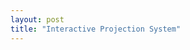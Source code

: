 ```yaml
---
layout: post
title: "Interactive Projection System"
---
```


<div id="projection-app"></div>

<script src="https://cdn.tailwindcss.com"></script>
<script type="module">
  import { createRoot } from 'https://esm.sh/react-dom@18.2.0/client'
  import React, { useState, useRef, useEffect } from 'https://esm.sh/react@18.2.0'
  import { PlusCircle, Trash2, Anchor, Crosshair, RotateCw } from 'https://esm.sh/lucide-react@0.263.1'

  // Our component
  const colors = [                       
    'bg-blue-500 hover:bg-blue-600',    
    'bg-green-500 hover:bg-green-600',
    'bg-purple-500 hover:bg-purple-600',
    'bg-pink-500 hover:bg-pink-600',
    'bg-yellow-500 hover:bg-yellow-600',
  ];

  const DualProjectionSystem = () => {
    const [points, setPoints] = useState([]);
    const [draggedPoint, setDraggedPoint] = useState(null);
    const [anchorPoint, setAnchorPoint] = useState(null);
    const [isRotating, setIsRotating] = useState(false);
    const [rotationAngle, setRotationAngle] = useState(0);
    const rotationInterval = useRef(null);
    const [focusPoints] = useState([
      { id: 'focus1', x: 200, y: 150, fixed: true },
      { id: 'focus2', x: 400, y: 150, fixed: true }
    ]);
    const boxRef = useRef(null);
    const PERPENDICULAR_LENGTH = 300;
    const GRID_SIZE = 200;

    const addPoint = () => {
      const newPoint = {
        id: Date.now(),
        x: 100,
        y: 100,
        color: colors[points.length % colors.length]
      };
      setPoints([...points, newPoint]);
    };

    const removePoint = (id) => {
      if (anchorPoint === id) setAnchorPoint(null);
      setPoints(points.filter(point => point.id !== id));
    };

    const startDragging = (e, pointId) => {
      e.preventDefault();
      setDraggedPoint(pointId);
    };

    const handleMouseMove = (e) => {
      if (draggedPoint !== null && boxRef.current) {
        const rect = boxRef.current.getBoundingClientRect();
        const x = Math.min(Math.max(0, e.clientX - rect.left), rect.width);
        const y = Math.min(Math.max(0, e.clientY - rect.top), rect.height);

        setPoints(points.map(point => 
          point.id === draggedPoint 
            ? { ...point, x, y }
            : point
        ));
      }
    };

    const stopDragging = () => {
      setDraggedPoint(null);
    };

    const rotatePoints = () => {
      if (!anchorPoint) return;
      
      const anchor = points.find(p => p.id === anchorPoint);
      if (!anchor) return;

      setPoints(prevPoints => prevPoints.map(point => {
        if (point.id === anchorPoint) return point;

        // Calculate rotation
        const dx = point.x - anchor.x;
        const dy = point.y - anchor.y;
        const radius = Math.sqrt(dx * dx + dy * dy);
        const currentAngle = Math.atan2(dy, dx);
        const newAngle = currentAngle + (Math.PI / 180); // Rotate by 1 degree

        return {
          ...point,
          x: anchor.x + radius * Math.cos(newAngle),
          y: anchor.y + radius * Math.sin(newAngle)
        };
      }));

      setRotationAngle(prev => (prev + 1) % 360);
    };

    const toggleRotation = () => {
      if (!isRotating) {
        rotationInterval.current = setInterval(rotatePoints, 16); // ~60fps
      } else {
        clearInterval(rotationInterval.current);
      }
      setIsRotating(!isRotating);
    };

    // Cleanup interval on unmount
    React.useEffect(() => {
      return () => {
        if (rotationInterval.current) {
          clearInterval(rotationInterval.current);
        }
      };
    }, []);

    const toggleAnchor = (pointId) => {
      setAnchorPoint(anchorPoint === pointId ? null : pointId);
    };

    const calculatePerpendicularLine = (focusPoint) => {
      if (!anchorPoint) return null;
      
      const anchor = points.find(p => p.id === anchorPoint);
      if (!anchor) return null;

      const dx = focusPoint.x - anchor.x;
      const dy = focusPoint.y - anchor.y;
      
      const length = Math.sqrt(dx * dx + dy * dy);
      if (length === 0) return null;

      const unitX = dx / length;
      const unitY = dy / length;

      const perpX = -unitY;
      const perpY = unitX;

      return {
        x1: focusPoint.x - perpX * PERPENDICULAR_LENGTH / 2,
        y1: focusPoint.y - perpY * PERPENDICULAR_LENGTH / 2,
        x2: focusPoint.x + perpX * PERPENDICULAR_LENGTH / 2,
        y2: focusPoint.y + perpY * PERPENDICULAR_LENGTH / 2
      };
    };

    const calculateProjection = (point, focusPoint, perpLine) => {
      if (!anchorPoint || !perpLine) return null;
      
      const anchor = points.find(p => p.id === anchorPoint);
      if (!anchor) return null;

      const px = point.x - focusPoint.x;
      const py = point.y - focusPoint.y;

      const perpLength = Math.sqrt((perpLine.x2 - perpLine.x1) ** 2 + (perpLine.y2 - perpLine.y1) ** 2);
      const perpUnitX = (perpLine.x2 - perpLine.x1) / perpLength;
      const perpUnitY = (perpLine.y2 - perpLine.y1) / perpLength;

      const dot = px * perpUnitX + py * perpUnitY;
      
      return {
        x: focusPoint.x + perpUnitX * dot,
        y: focusPoint.y + perpUnitY * dot,
        distance: dot
      };
    };

    const perpLines = focusPoints.map(fp => calculatePerpendicularLine(fp));

    return (
    <div className="space-y-4">
      <Card className="w-full max-w-2xl mx-auto">
        <CardHeader className="flex flex-row items-center justify-between">
          <CardTitle className="text-2xl font-bold">
            Dual Focus Projection System
          </CardTitle>
          <div className="flex gap-2">
            <Button 
              onClick={toggleRotation}
              disabled={!anchorPoint}
              className={`flex items-center gap-2 ${isRotating ? 'bg-green-500' : ''}`}
            >
              <RotateCw className="w-4 h-4" />
              {isRotating ? 'Stop' : 'Start'} Rotation
            </Button>
            <Button 
              onClick={addPoint}
              className="flex items-center gap-2"
            >
              <PlusCircle className="w-4 h-4" />
              Add Point
            </Button>
          </div>
        </CardHeader>
        <CardContent>
          <div 
            ref={boxRef}
            className="relative h-96 bg-gray-100 rounded-lg border-2 border-gray-300"
            onMouseMove={handleMouseMove}
            onMouseUp={stopDragging}
            onMouseLeave={stopDragging}
          >
            {/* SVG layer for lines */}
            <svg className="absolute inset-0 w-full h-full pointer-events-none">
              {anchorPoint && (() => {
                const anchor = points.find(p => p.id === anchorPoint);
                if (anchor) {
                  return (
                    <>
                      {focusPoints.map((fp, idx) => (
                        <g key={fp.id}>
                          {/* Connection lines */}
                          <line
                            x1={anchor.x}
                            y1={anchor.y}
                            x2={fp.x}
                            y2={fp.y}
                            stroke={idx === 0 ? "#DC2626" : "#7C3AED"}
                            strokeWidth="2"
                          />
                          {/* Perpendicular lines */}
                          {perpLines[idx] && (
                            <line
                              x1={perpLines[idx].x1}
                              y1={perpLines[idx].y1}
                              x2={perpLines[idx].x2}
                              y2={perpLines[idx].y2}
                              stroke={idx === 0 ? "#DC2626" : "#7C3AED"}
                              strokeWidth="2"
                              strokeDasharray="4"
                            />
                          )}
                        </g>
                      ))}
                      {/* Projection lines and points */}
                      {points.map(point => {
                        if (point.id !== anchorPoint) {
                          return (
                            <g key={`proj-${point.id}`}>
                              {focusPoints.map((fp, idx) => {
                                const projection = calculateProjection(point, fp, perpLines[idx]);
                                if (projection) {
                                  return (
                                    <g key={`proj-${point.id}-${fp.id}`}>
                                      <line
                                        x1={point.x}
                                        y1={point.y}
                                        x2={projection.x}
                                        y2={projection.y}
                                        stroke={point.color.split(' ')[0]}
                                        strokeWidth="1"
                                        strokeDasharray="2"
                                      />
                                      <circle
                                        cx={projection.x}
                                        cy={projection.y}
                                        r="4"
                                        fill={point.color.split(' ')[0]}
                                      />
                                    </g>
                                  );
                                }
                                return null;
                              })}
                            </g>
                          );
                        }
                        return null;
                      })}
                    </>
                  );
                }
              })()}
            </svg>

            {/* Fixed Focus Points */}
            {focusPoints.map((fp, idx) => (
              <div
                key={fp.id}
                className={`absolute w-6 h-6 rounded-full 
                         cursor-not-allowed -translate-x-3 -translate-y-3
                         shadow-lg ring-4 ${idx === 0 ? 'bg-red-500 ring-red-300' : 'bg-violet-500 ring-violet-300'}`}
                style={{
                  left: fp.x,
                  top: fp.y,
                }}
              >
                <div className="absolute -left-8 flex items-center">
                  <Crosshair className={`w-4 h-4 ${idx === 0 ? 'text-red-700' : 'text-violet-700'}`} />
                </div>
              </div>
            ))}

            {/* Regular Points */}
            {points.map((point) => (
              <div
                key={point.id}
                className={`absolute w-6 h-6 rounded-full flex items-center justify-center 
                           ${point.color} 
                           cursor-move -translate-x-3 -translate-y-3
                           shadow-lg transition-colors duration-200
                           ${anchorPoint === point.id ? 'ring-4 ring-yellow-300' : ''}`}
                style={{
                  left: point.x,
                  top: point.y,
                }}
                onMouseDown={(e) => startDragging(e, point.id)}
              >
                <div className="absolute -left-8 flex flex-col items-center gap-1">
                  <button
                    className={`w-6 h-6 rounded-full flex items-center justify-center 
                               ${anchorPoint === point.id ? 'bg-yellow-500' : 'bg-gray-200'}
                               hover:scale-110 transition-transform`}
                    onClick={() => toggleAnchor(point.id)}
                  >
                    <Anchor className="w-4 h-4 text-gray-700" />
                  </button>
                  <button
                    className="w-6 h-6 bg-red-500 rounded-full 
                               flex items-center justify-center
                               hover:scale-110 transition-transform"
                    onClick={() => removePoint(point.id)}
                  >
                    <Trash2 className="w-4 h-4 text-white" />
                  </button>
                </div>
              </div>
            ))}
          </div>
        </CardContent>
      </Card>

      {/* 2D Projection Plot */}
      <Card className="w-full max-w-2xl mx-auto">
        <CardHeader>
          <CardTitle className="text-2xl font-bold">
            2D Projection Plot
          </CardTitle>
        </CardHeader>
        <CardContent>
          <div className="relative h-96 bg-gray-100 rounded-lg border-2 border-gray-300">
            <svg className="absolute inset-0 w-full h-full">
              {/* Coordinate axes */}
              <line x1="50" y1="300" x2="550" y2="300" stroke="black" strokeWidth="2" /> {/* X-axis */}
              <line x1="300" y1="50" x2="300" y2="550" stroke="black" strokeWidth="2" /> {/* Y-axis */}
              
              {/* Axis labels */}
              <text x="540" y="320" className="text-sm">Focus 1</text>
              <text x="310" y="60" className="text-sm">Focus 2</text>

              {/* Plot points */}
              {anchorPoint && points.map(point => {
                if (point.id === anchorPoint) return null;
                
                const proj1 = calculateProjection(point, focusPoints[0], perpLines[0]);
                const proj2 = calculateProjection(point, focusPoints[1], perpLines[1]);
                
                if (proj1 && proj2) {
                  // Scale and transform the coordinates to fit the plot
                  const plotX = 300 + (proj1.distance / 2);
                  const plotY = 300 - (proj2.distance / 2);
                  
                  return (
                    <g key={`plot-${point.id}`}>
                      <circle
                        cx={plotX}
                        cy={plotY}
                        r="6"
                        fill={point.color.split(' ')[0]}
                      />
                    </g>
                  );
                }
                return null;
              })}
            </svg>
          </div>
        </CardContent>
      </Card>
    </div>
  );
};

  // Mount the component
  const root = createRoot(document.getElementById('projection-app'))
  root.render(React.createElement(DualProjectionSystem))
</script>